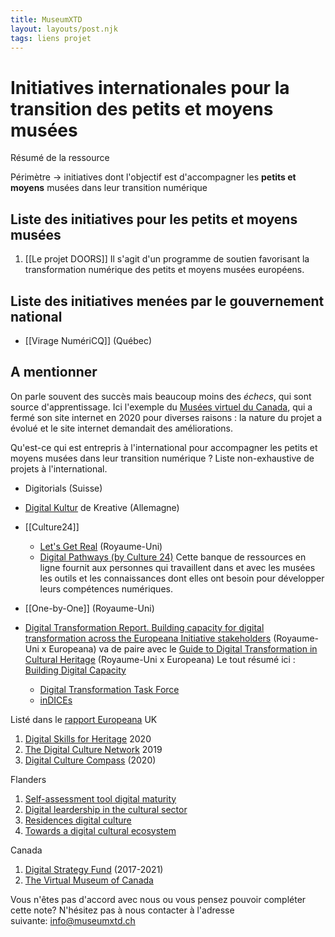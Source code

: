 ```yaml
---
title: MuseumXTD
layout: layouts/post.njk
tags: liens projet
---
```


# Initiatives internationales pour la transition des petits et moyens musées
Résumé de la ressource

Périmètre -> initiatives dont l'objectif est d'accompagner les **petits et moyens** musées dans leur transition numérique

## Liste des initiatives pour les petits et moyens musées
1. [[Le projet DOORS]]
   Il s'agit d'un programme de soutien favorisant la transformation numérique des petits et moyens musées européens. 

## Liste des initiatives menées par le gouvernement national
- [[Virage NumériCQ]] (Québec)

## A mentionner
On parle souvent des succès mais beaucoup moins des *échecs*, qui sont source d'apprentissage. 
Ici l'exemple du [Musées virtuel du Canada](https://www.museesnumeriques.ca/mvc-fermeture/?_ga=2.190536427.1355051153.1664970959-1641379607.1664970959&_gl=1*1jwffm8*_ga*MTY0MTM3OTYwNy4xNjY0OTcwOTU5*_ga_77S97Z78MG*MTY2NDk3MDk1OS4xLjEuMTY2NDk3MTIyOS4wLjAuMA..), qui a fermé son site internet en 2020 pour diverses raisons : la nature du projet a évolué et le site internet demandait des améliorations. 

Qu'est-ce qui est entrepris à l'international pour accompagner les petits et moyens musées dans leur transition numérique ?
Liste non-exhaustive de projets à l'international. 


- Digitorials (Suisse)

- [Digital Kultur](https://kreativ.mfg.de/digitale-kultur/) de Kreative (Allemagne)
- [[Culture24]]
	- [Let's Get Real](https://www.culture24.org.uk/lets-get-real/) (Royaume-Uni)
	- [Digital Pathways (by Culture 24)](https://digipathways.co.uk/resources/)
	  Cette banque de ressources en ligne fournit aux personnes qui travaillent dans et avec les musées les outils et les connaissances dont elles ont besoin pour développer leurs compétences numériques.
- [[One-by-One]] (Royaume-Uni)

- [Digital Transformation Report. Building capacity for digital transformation across the Europeana Initiative stakeholders](https://pro.europeana.eu/files/Europeana_Professional/Europeana_Network/Europeana_Network_Task_Forces/Final_reports/Digital_transformation_report.pdf) (Royaume-Uni x Europeana)
  va de paire avec le [Guide to Digital Transformation in Cultural Heritage](https://docs.google.com/document/d/1mFHl-FY1lpVtoLTHjx1DhaBnmFtPy2re4l4kxXjMo_M/edit#) (Royaume-Uni x Europeana)
  Le tout résumé ici : [Building Digital Capacity](https://pro.europeana.eu/page/building-digital-capacity)
  - [Digital Transformation Task Force](https://pro.europeana.eu/project/digital-transformation-task-force)
  - [inDICEs](https://indices-culture.eu/)


Listé dans le [rapport Europeana](https://pro.europeana.eu/files/Europeana_Professional/Publications/Digital%20transformation%20reports/The%20digital%20transformation%20agenda%20and%20GLAMs%20-%20Culture24,%20findings%20and%20outcomes.pdf)
UK
1. [Digital Skills for Heritage](https://www.heritagefund.org.uk/our-work/digital-skills-heritage) 2020
2. [The Digital Culture Network](https://www.artscouncil.org.uk/developing-digital-culture/digital-culture-network) 2019
3. [Digital Culture Compass](https://digitalculturecompass.org.uk/about) (2020)

Flanders
1. [Self-assessment tool digital maturity](https://www.digitalematuriteit.be/)
2. [Digital leardership in the cultural sector](https://www.cultuurconnect.be/digitaleleiders)
3. [Residences digital culture](https://www.vlaanderen.be/cjm/nl/cultuur/digitale-cultuur/residenties-digitale-cultuur)
4. [Towards a digital cultural ecosystem](https://www.vlaanderen.be/cjm/nl/cultuur/digitale-cultuur/visie-en-beleid)

Canada
1. [Digital Strategy Fund](https://canadacouncil.ca/funding/strategic-funds/digital-strategy-fund) (2017-2021)
2. [The Virtual Museum of Canada](https://www.museesnumeriques.ca/mvc-fermeture/?_ga=2.190536427.1355051153.1664970959-1641379607.1664970959&_gl=1*1jwffm8*_ga*MTY0MTM3OTYwNy4xNjY0OTcwOTU5*_ga_77S97Z78MG*MTY2NDk3MDk1OS4xLjEuMTY2NDk3MTIyOS4wLjAuMA..)

Vous n'êtes pas d'accord avec nous ou vous pensez pouvoir compléter cette note? N'hésitez pas à nous contacter à l'adresse suivante: [info@museumxtd.ch](mailto:info@museumxtd.ch)